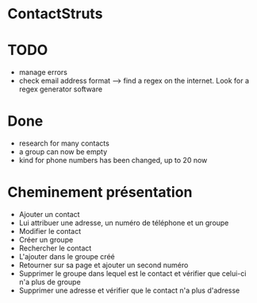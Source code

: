 # ContactStruts

# TODO
- manage errors
- check email address format --> find a regex on the internet. Look for a regex generator software

# Done
- research for many contacts
- a group can now be empty
- kind for phone numbers has been changed, up to 20 now

# Cheminement présentation

- Ajouter un contact
- Lui attribuer une adresse, un numéro de téléphone et un groupe
- Modifier le contact
- Créer un groupe
- Rechercher le contact
- L'ajouter dans le groupe créé
- Retourner sur sa page et ajouter un second numéro
- Supprimer le groupe dans lequel est le contact et vérifier que celui-ci n'a plus de groupe
- Supprimer une adresse et vérifier que le contact n'a plus d'adresse